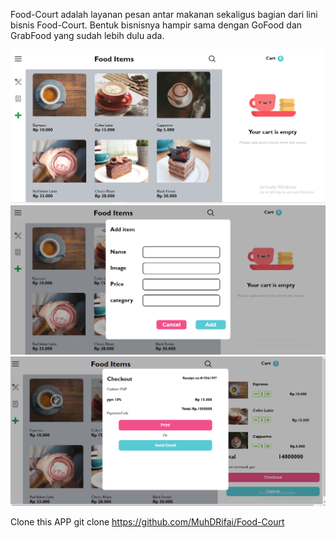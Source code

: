 Food-Court adalah layanan pesan antar makanan sekaligus bagian dari lini bisnis Food-Court. Bentuk bisnisnya hampir sama dengan GoFood dan GrabFood yang sudah lebih dulu ada.

<img src ="./screenshoot/menu.png">
<img src ="./screenshoot/add-item.png">
<img src ="./screenshoot/checout.png">

Clone this APP
git clone https://github.com/MuhDRifai/Food-Court